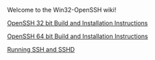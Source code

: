 Welcome to the Win32-OpenSSH wiki!

[OpenSSH 32 bit Build and Installation Instructions](https://github.com/PowerShell/Win32-OpenSSH/wiki/OpenSSH-32-bit-Build-and-Installation-Instructions)

[OpenSSH 64 bit Build and Installation Instructions](https://github.com/PowerShell/Win32-OpenSSH/wiki/OpenSSH-64-bit-Build-and-Installation-Instructions)

[Running SSH and SSHD](https://github.com/PowerShell/Win32-OpenSSH/wiki/Running-ssh-and-sshd)
